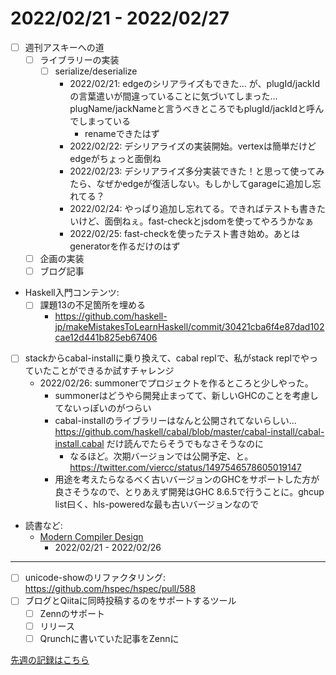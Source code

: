 # 2022/02/21 - 2022/02/27

- [ ] 週刊アスキーへの道
    - [ ] ライブラリーの実装
        - [ ] serialize/deserialize
            - 2022/02/21: edgeのシリアライズもできた... が、plugId/jackIdの言葉遣いが間違っていることに気づいてしまった... plugName/jackNameと言うべきところでもplugId/jackIdと呼んでしまっている
                - renameできたはず
            - 2022/02/22: デシリアライズの実装開始。vertexは簡単だけどedgeがちょっと面倒ね
            - 2022/02/23: デシリアライズ多分実装できた！と思って使ってみたら、なぜかedgeが復活しない。もしかしてgarageに追加し忘れてる？
            - 2022/02/24: やっぱり追加し忘れてる。できればテストも書きたいけど、面倒ねぇ。fast-checkとjsdomを使ってやろうかなぁ
            - 2022/02/25: fast-checkを使ったテスト書き始め。あとはgeneratorを作るだけのはず
    - [ ] 企画の実装
    - [ ] ブログ記事
- Haskell入門コンテンツ:
    - [ ] 課題13の不足箇所を埋める
        - <https://github.com/haskell-jp/makeMistakesToLearnHaskell/commit/30421cba6f4e87dad102cae12d441b825eb67406>
- [ ] stackからcabal-installに乗り換えて、cabal replで、私がstack replでやっていたことができるか試すチャレンジ
    - 2022/02/26: summonerでプロジェクトを作るところと少しやった。
        - summonerはどうやら開発止まってて、新しいGHCのことを考慮してないっぽいのがつらい
        - cabal-installのライブラリーはなんと公開されてないらしい... <https://github.com/haskell/cabal/blob/master/cabal-install/cabal-install.cabal> だけ読んでたらそうでもなさそうなのに
            - なるほど。次期バージョンでは公開予定、と。 <https://twitter.com/viercc/status/1497546578605019147>
        - 用途を考えたらなるべく古いバージョンのGHCをサポートした方が良さそうなので、とりあえず開発はGHC 8.6.5で行うことに。ghcup list曰く、hls-poweredな最も古いバージョンなので
- 読書など:
    - [Modern Compiler Design](https://www.springer.com/jp/book/9781461446989)
        - 2022/02/21 - 2022/02/26

------

- [ ] unicode-showのリファクタリング: <https://github.com/hspec/hspec/pull/588>
- [ ] ブログとQiitaに同時投稿するのをサポートするツール
    - [ ] Zennのサポート
    - [ ] リリース
    - [ ] Qrunchに書いていた記事をZennに

[先週の記録はこちら](https://github.com/igrep/daily-commits/blob/c81d1c002e725139e6d8ad9454fa3f934e006ec2/yesterday.md)
